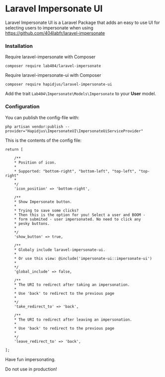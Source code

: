 # Laravel Impersonate UI

Laravel Impersonate UI is a Laravel Package that adds an easy to use UI for selecting users to impersonate when using https://github.com/404labfr/laravel-impersonate 

### Installation
Require laravel-impersonate with Composer
```
composer require lab404/laravel-impersonate
```

Require laravel-impersonate-ui with Composer
```
composer require hapidjus/laravel-impersonate-ui
```

Add the trait `Lab404\Impersonate\Models\Impersonate` to your __User__ model.

### Configuration

You can publish the config-file with:
```
php artisan vendor:publish --provider="Hapidjus\ImpersonateUI\ImpersonateUiServiceProvider"
```

This is the contents of the config file:
```
return [

	/**
	* Position of icon.
	* 
	* Supported: "bottom-right", "bottom-left", "top-left", "top-right"
	* 
	*/
	'icon_position' => 'bottom-right',

	/**
	* Show Impersonate button. 
	* 
	* Trying to save some clicks?
	* Then this is the option for you! Select a user and BOOM -  
	* form submited - user impersonated. No need to click any
	* pesky buttons.
	* 
	*/
	'show_button' => true,

	/**
	* Globaly include laravel-impersonate-ui. 
	* 
	* Or use this view: @include('impersonate-ui::impersonate-ui')
	* 
	*/
	'global_include' => false,

	/**
	* The URI to redirect after taking an impersonation.
	*
	* Use 'back' to redirect to the previous page
	*
	*/
	'take_redirect_to' => 'back',

	/**
	* The URI to redirect after leaving an impersonation.
	*
	* Use 'back' to redirect to the previous page
	*
	*/
	'leave_redirect_to' => 'back',

];
```


Have fun impersonating.


Do not use in production!
